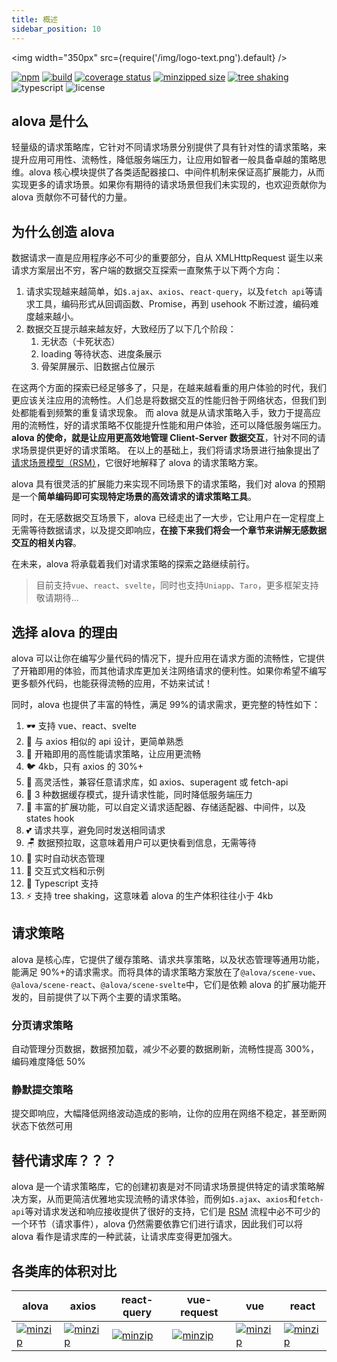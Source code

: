 ```yaml
---
title: 概述
sidebar_position: 10
---
```


<img width="350px" src={require('/img/logo-text.png').default} />

[![npm](https://img.shields.io/npm/v/alova)](https://www.npmjs.com/package/alova)
[![build](https://github.com/alovajs/alova/actions/workflows/main.yml/badge.svg?branch=main)](https://github.com/alovajs/alova/actions/workflows/main.yml)
[![coverage status](https://coveralls.io/repos/github/alovajs/alova/badge.svg?branch=main)](https://coveralls.io/github/alovajs/alova?branch=main)
[![minzipped size](https://badgen.net/bundlephobia/minzip/alova)](https://bundlephobia.com/package/alova)
[![tree shaking](https://badgen.net/bundlephobia/tree-shaking/alova)](https://bundlephobia.com/package/alova)
![typescript](https://badgen.net/badge/icon/typescript?icon=typescript&label)
![license](https://img.shields.io/badge/license-MIT-blue.svg)

## alova 是什么

轻量级的请求策略库，它针对不同请求场景分别提供了具有针对性的请求策略，来提升应用可用性、流畅性，降低服务端压力，让应用如智者一般具备卓越的策略思维。alova 核心模块提供了各类适配器接口、中间件机制来保证高扩展能力，从而实现更多的请求场景。如果你有期待的请求场景但我们未实现的，也欢迎贡献你为 alova 贡献你不可替代的力量。

## 为什么创造 alova

数据请求一直是应用程序必不可少的重要部分，自从 XMLHttpRequest 诞生以来请求方案层出不穷，客户端的数据交互探索一直聚焦于以下两个方向：

1. 请求实现越来越简单，如`$.ajax`、`axios`、`react-query`，以及`fetch api`等请求工具，编码形式从回调函数、Promise，再到 usehook 不断过渡，编码难度越来越小。
2. 数据交互提示越来越友好，大致经历了以下几个阶段：
   1. 无状态（卡死状态）
   2. loading 等待状态、进度条展示
   3. 骨架屏展示、旧数据占位展示

在这两个方面的探索已经足够多了，只是，在越来越看重的用户体验的时代，我们更应该关注应用的流畅性。人们总是将数据交互的性能归咎于网络状态，但我们到处都能看到频繁的重复请求现象。
而 alova 就是从请求策略入手，致力于提高应用的流畅性，好的请求策略不仅能提升性能和用户体验，还可以降低服务端压力。**alova 的使命，就是让应用更高效地管理 Client-Server 数据交互**，针对不同的请求场景提供更好的请求策略。
在以上的基础上，我们将请求场景进行抽象提出了 [请求场景模型（RSM）](../overview/RSM)，它很好地解释了 alova 的请求策略方案。

alova 具有很灵活的扩展能力来实现不同场景下的请求策略，我们对 alova 的预期是一个**简单编码即可实现特定场景的高效请求的请求策略工具**。

同时，在无感数据交互场景下，alova 已经走出了一大步，它让用户在一定程度上无需等待数据请求，以及提交即响应，**在接下来我们将会一个章节来讲解无感数据交互的相关内容**。

在未来，alova 将承载着我们对请求策略的探索之路继续前行。

> 目前支持`vue`、`react`、`svelte`，同时也支持`Uniapp`、`Taro`，更多框架支持敬请期待...

## 选择 alova 的理由

alova 可以让你在编写少量代码的情况下，提升应用在请求方面的流畅性，它提供了开箱即用的体验，而其他请求库更加关注网络请求的便利性。如果你希望不编写更多额外代码，也能获得流畅的应用，不妨来试试！

同时，alova 也提供了丰富的特性，满足 99%的请求需求，更完整的特性如下：

1. 🕶 支持 vue、react、svelte
2. 📑 与 axios 相似的 api 设计，更简单熟悉
3. 🍵 开箱即用的高性能请求策略，让应用更流畅
4. 🐦 4kb，只有 axios 的 30%+
5. 🔩 高灵活性，兼容任意请求库，如 axios、superagent 或 fetch-api
6. 🔋 3 种数据缓存模式，提升请求性能，同时降低服务端压力
7. 🔌 丰富的扩展功能，可以自定义请求适配器、存储适配器、中间件，以及 states hook
8. 💕 请求共享，避免同时发送相同请求
9. 🪑 数据预拉取，这意味着用户可以更快看到信息，无需等待
10. 🦾 实时自动状态管理
11. 🎪 交互式文档和示例
12. 🎈 Typescript 支持
13. ⚡ 支持 tree shaking，这意味着 alova 的生产体积往往小于 4kb

## 请求策略

alova 是核心库，它提供了缓存策略、请求共享策略，以及状态管理等通用功能，能满足 90%+的请求需求。而将具体的请求策略方案放在了`@alova/scene-vue`、`@alova/scene-react`、`@alova/scene-svelte`中，它们是依赖 alova 的扩展功能开发的，目前提供了以下两个主要的请求策略。

### 分页请求策略

自动管理分页数据，数据预加载，减少不必要的数据刷新，流畅性提高 300%，编码难度降低 50%

### 静默提交策略

提交即响应，大幅降低网络波动造成的影响，让你的应用在网络不稳定，甚至断网状态下依然可用

## 替代请求库？？？

alova 是一个请求策略库，它的创建初衷是对不同请求场景提供特定的请求策略解决方案，从而更简洁优雅地实现流畅的请求体验，而例如`$.ajax`、`axios`和`fetch-api`等对请求发送和响应接收提供了很好的支持，它们是 [RSM](./RSM) 流程中必不可少的一个环节（请求事件），alova 仍然需要依靠它们进行请求，因此我们可以将 alova 看作是请求库的一种武装，让请求库变得更加强大。

## 各类库的体积对比

| alova                                                                                             | axios                                                                                             | react-query                                                                                                   | vue-request                                                                                                   | vue                                                                                           | react                                                                                                     |
| ------------------------------------------------------------------------------------------------- | ------------------------------------------------------------------------------------------------- | ------------------------------------------------------------------------------------------------------------- | ------------------------------------------------------------------------------------------------------------- | --------------------------------------------------------------------------------------------- | --------------------------------------------------------------------------------------------------------- |
| [![minzip](https://badgen.net/bundlephobia/minzip/alova)](https://bundlephobia.com/package/alova) | [![minzip](https://badgen.net/bundlephobia/minzip/axios)](https://bundlephobia.com/package/axios) | [![minzip](https://badgen.net/bundlephobia/minzip/react-query)](https://bundlephobia.com/package/react-query) | [![minzip](https://badgen.net/bundlephobia/minzip/vue-request)](https://bundlephobia.com/package/vue-request) | [![minzip](https://badgen.net/bundlephobia/minzip/vue)](https://bundlephobia.com/package/vue) | [![minzip](https://badgen.net/bundlephobia/minzip/react-dom)](https://bundlephobia.com/package/react-dom) |
